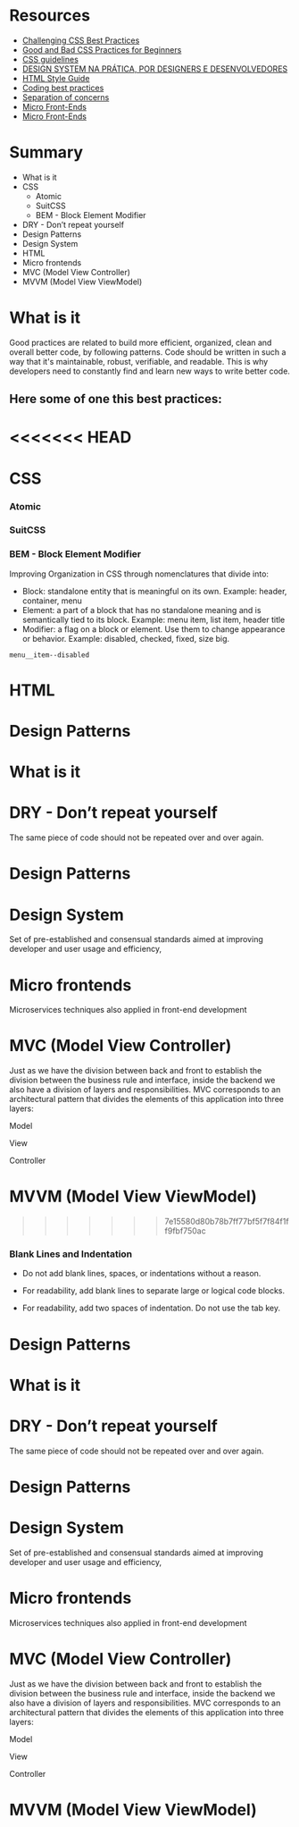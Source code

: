 # Resources

- [Challenging CSS Best Practices](https://www.smashingmagazine.com/2013/10/challenging-css-best-practices-atomic-approach/)
- [Good and Bad CSS Practices for Beginners](https://speckyboy.com/good-bad-css-practices/)
- [CSS guidelines](https://developer.mozilla.org/en-US/docs/MDN/Guidelines/Code_guidelines/CSS)
- [DESIGN SYSTEM NA PRÁTICA, POR DESIGNERS E DESENVOLVEDORES](http://eng.dito.com.br/design-system-na-pratica-por-designers-e-desenvolvedores)
- [HTML Style Guide](https://www.w3schools.com/html/html5_syntax.asp)
- [Coding best practices](https://www.topcoder.com/blog/coding-best-practices/)
- [Separation of concerns](https://en.wikipedia.org/wiki/Separation_of_concerns)
- [Micro Front-Ends](https://martinfowler.com/articles/micro-frontends.html)
- [Micro Front-Ends](https://medium.com/@danielfernandes/micro-front-end-a9d654a67528)

# Summary

- What is it
- CSS
  - Atomic
  - SuitCSS
  - BEM - Block Element Modifier
- DRY - Don’t repeat yourself
- Design Patterns
- Design System
- HTML
- Micro frontends
- MVC (Model View Controller)
- MVVM (Model View ViewModel)

# What is it

Good practices are related to build more efficient, organized, clean and overall better code, by following patterns. Code should be written in such a way that it's maintainable, robust, verifiable, and readable. This is why developers need to constantly find and learn new ways to write better code.

## Here some of one this best practices:
<<<<<<< HEAD
=======

# CSS

### Atomic

### SuitCSS

### BEM - Block Element Modifier

Improving Organization in CSS through nomenclatures that divide into:

- Block: standalone entity that is meaningful on its own. Example: header, container, menu
- Element: a part of a block that has no standalone meaning and is semantically tied to its block. Example: menu item, list item, header title
- Modifier: a flag on a block or element. Use them to change appearance or behavior. Example: disabled, checked, fixed, size big.

```
menu__item--disabled
```

# HTML

# Design Patterns

# What is it

# DRY - Don’t repeat yourself

The same piece of code should not be repeated over and over again.

# Design Patterns

# Design System

Set of pre-established and consensual standards aimed at improving developer and user usage and efficiency,

# Micro frontends

Microservices techniques also applied in front-end development

# MVC (Model View Controller)

Just as we have the division between back and front to establish the division between the business rule and interface, inside the backend we also have a division of layers and responsibilities. MVC corresponds to an architectural pattern that divides the elements of this application into three layers:

Model

View

Controller

# MVVM (Model View ViewModel)
>>>>>>> 7e15580d80b78b7ff77bf5f7f84f1ff9fbf750ac

### Blank Lines and Indentation

- Do not add blank lines, spaces, or indentations without a reason.

- For readability, add blank lines to separate large or logical code blocks.

- For readability, add two spaces of indentation. Do not use the tab key.

# Design Patterns

# What is it

# DRY - Don’t repeat yourself

The same piece of code should not be repeated over and over again.

# Design Patterns

# Design System

Set of pre-established and consensual standards aimed at improving developer and user usage and efficiency,

# Micro frontends

Microservices techniques also applied in front-end development

# MVC (Model View Controller)

Just as we have the division between back and front to establish the division between the business rule and interface, inside the backend we also have a division of layers and responsibilities. MVC corresponds to an architectural pattern that divides the elements of this application into three layers:

Model

View

Controller

# MVVM (Model View ViewModel)
